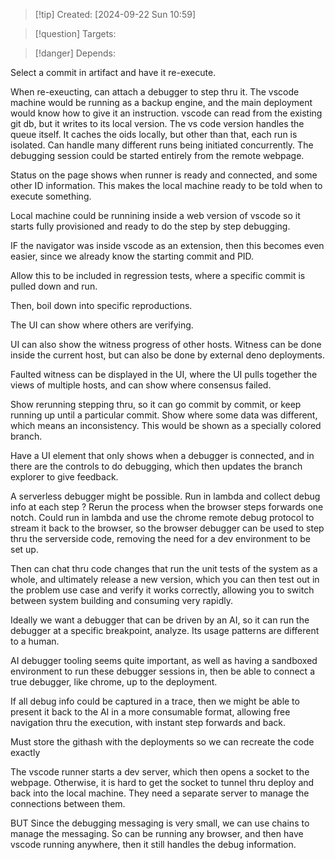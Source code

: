 
>[!tip] Created: [2024-09-22 Sun 10:59]

>[!question] Targets: 

>[!danger] Depends: 

Select a commit in artifact and have it re-execute.

When re-exeucting, can attach a debugger to step thru it.
The vscode machine would be running as a backup engine, and the main deployment would know how to give it an instruction.
vscode can read from the existing git db, but it writes to its local version.
The vs code version handles the queue itself.
It caches the oids locally, but other than that, each run is isolated.
Can handle many different runs being initiated concurrently.
The debugging session could be started entirely from the remote webpage.

Status on the page shows when runner is ready and connected, and some other ID information.  This makes the local machine ready to be told when to execute something.

Local machine could be runnining inside a web version of vscode so it starts fully provisioned and ready to do the step by step debugging.

IF the navigator was inside vscode as an extension, then this becomes even easier, since we already know the starting commit and PID.

Allow this to be included in regression tests, where a specific commit is pulled down and run.

Then, boil down into specific reproductions.

The UI can show where others are verifying.

UI can also show the witness progress of other hosts.  Witness can be done inside the current host, but can also be done by external deno deployments.

Faulted witness can be displayed in the UI, where the UI pulls together the views of multiple hosts, and can show where consensus failed.

Show rerunning stepping thru, so it can go commit by commit, or keep running up until a particular commit.  Show where some data was different, which means an inconsistency.  This would be shown as a specially colored branch.

Have a UI element that only shows when a debugger is connected, and in there are the controls to do debugging, which then updates the branch explorer to give feedback.

A serverless debugger might be possible.  Run in lambda and collect debug info at each step ? Rerun the process when the browser steps forwards one notch.  Could run in lambda and use the chrome remote debug protocol to stream it back to the browser, so the browser debugger can be used to step thru the serverside code, removing the need for a dev environment to be set up.

Then can chat thru code changes that run the unit tests of the system as a whole, and ultimately release a new version, which you can then test out in the problem use case and verify it works correctly, allowing you to switch between system building and consuming very rapidly.

Ideally we want a debugger that can be driven by an AI, so it can run the debugger at a specific breakpoint, analyze.  Its usage patterns are different to a human.

AI debugger tooling seems quite important, as well as having a sandboxed environment to run these debugger sessions in, then be able to connect a true debugger, like chrome, up to the deployment.

If all debug info could be captured in a trace, then we might be able to present it back to the AI in a more consumable format, allowing free navigation thru the execution, with instant step forwards and back.

Must store the githash with the deployments so we can recreate the code exactly

The vscode runner starts a dev server, which then opens a socket to the webpage.
Otherwise, it is hard to get the socket to tunnel thru deploy and back into the local machine.  They need a separate server to manage the connections between them.

BUT Since the debugging messaging is very small, we can use chains to manage the messaging.  So can be running any browser, and then have vscode running anywhere, then it still handles the debug information.